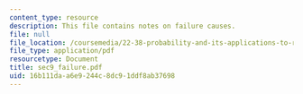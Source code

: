 ```yaml
---
content_type: resource
description: This file contains notes on failure causes.
file: null
file_location: /coursemedia/22-38-probability-and-its-applications-to-reliability-quality-control-and-risk-assessment-fall-2005/16b111daa6e9244c8dc91ddf8ab37698_sec9_failure.pdf
file_type: application/pdf
resourcetype: Document
title: sec9_failure.pdf
uid: 16b111da-a6e9-244c-8dc9-1ddf8ab37698
---
```

